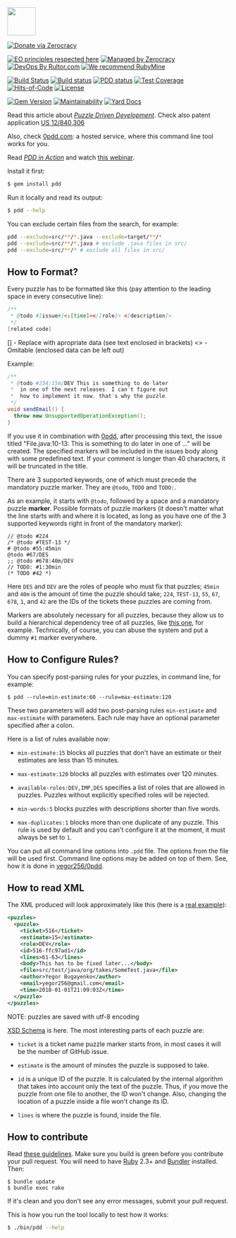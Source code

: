 <img src="https://avatars2.githubusercontent.com/u/24456188" width="64px" height="64px"/>

[![Donate via Zerocracy](https://www.0crat.com/contrib-badge/C3T46CUJJ.svg)](https://www.0crat.com/contrib/C3T46CUJJ)

[![EO principles respected here](https://www.elegantobjects.org/badge.svg)](https://www.elegantobjects.org)
[![Managed by Zerocracy](https://www.0crat.com/badge/C3T46CUJJ.svg)](https://www.0crat.com/p/C3T46CUJJ)
[![DevOps By Rultor.com](http://www.rultor.com/b/cqfn/pdd)](http://www.rultor.com/p/cqfn/pdd)
[![We recommend RubyMine](https://www.elegantobjects.org/rubymine.svg)](https://www.jetbrains.com/ruby/)

[![Build Status](https://travis-ci.org/cqfn/pdd.svg)](https://travis-ci.org/cqfn/pdd)
[![Build status](https://ci.appveyor.com/api/projects/status/b59sdhuu0gcku15b?svg=true)](https://ci.appveyor.com/project/cqfn/pdd)
[![PDD status](http://www.0pdd.com/svg?name=cqfn/pdd)](http://www.0pdd.com/p?name=cqfn/pdd)
[![Test Coverage](https://img.shields.io/codecov/c/github/cqfn/pdd.svg)](https://codecov.io/github/cqfn/pdd?branch=master)
[![Hits-of-Code](https://hitsofcode.com/github/cqfn/pdd)](https://hitsofcode.com/view/github/cqfn/pdd)
[![License](https://img.shields.io/badge/license-MIT-green.svg)](https://github.com/cqfn/pdd/blob/master/LICENSE.txt)

[![Gem Version](https://badge.fury.io/rb/pdd.svg)](http://badge.fury.io/rb/pdd)
[![Maintainability](https://api.codeclimate.com/v1/badges/c8e46256fdd8ddc817e5/maintainability)](https://codeclimate.com/github/cqfn/pdd/maintainability)
[![Yard Docs](http://img.shields.io/badge/yard-docs-blue.svg)](http://rubydoc.info/github/cqfn/pdd/master/frames)

Read this article about
[_Puzzle Driven Development_](http://www.yegor256.com/2009/03/04/pdd.html).
Check also patent application [US 12/840,306](http://www.google.com/patents/US20120023476)

Also, check [0pdd.com](http://www.0pdd.com): a hosted service,
where this command line tool works for you.

Read
[_PDD in Action_](http://www.yegor256.com/2017/04/05/pdd-in-action.html)
and watch [this webinar](https://www.youtube.com/watch?v=nsYGC2aUwfQ).

Install it first:

```bash
$ gem install pdd
```

Run it locally and read its output:

```bash
$ pdd --help
```

You can exclude certain files from the search, for example:

```bash
pdd --exclude=src/**/*.java --exclude=target/**/*
pdd --exclude=src/**/*.java # exclude .java files in src/
pdd --exclude=src/**/* # exclude all files in src/
```

## How to Format?

Every puzzle has to be formatted like this (pay attention
to the leading space in every consecutive line):

```java
/**
 * @todo #[issue#]<:[time]></[role]> <[description]>
 */
[related code]
```

\[\] - Replace with apropriate data (see text enclosed in brackets)
<> - Omitable (enclosed data can be left out)

Example:

```java
/**
 * @todo #234:15m/DEV This is something to do later
 *  in one of the next releases. I can't figure out
 *  how to implement it now, that's why the puzzle.
 */
void sendEmail() {
  throw new UnsupportedOperationException();
}
```

If you use it in combination with [0pdd](http://www.0pdd.com),
after processing this text, the issue titled
"File.java:10-13: This is something to do later in one of ..." will be created.
The specified markers will be included in the issues body
along with some predefined text. If your comment is longer
than 40 characters, it will be truncated in the title.

There are 3 supported keywords, one of which must precede the mandatory
puzzle marker. They are `@todo`, `TODO` and `TODO:`.

As an example, it starts with `@todo`, followed by a space and a mandatory
puzzle **marker**. Possible formats of puzzle markers (it doesn't matter what the
line starts with and where it is located,
as long as you have one of the 3 supported keywords right in front
of the mandatory marker):

```
// @todo #224
/* @todo #TEST-13 */
# @todo #55:45min
@todo #67/DES
;; @todo #678:40m/DEV
// TODO: #1:30min
(* TODO #42 *)
```

Here `DES` and `DEV` are the roles of people who must fix that puzzles;
`45min` and `40m` is the amount of time the puzzle should take;
`224`, `TEST-13`, `55`, `67`, `678`, `1`, and `42` are the IDs of the tickets
these puzzles are coming from.

Markers are absolutely necessary for all puzzles, because they allow
us to build a hierarchical dependency tree of all puzzles, like
[this one](http://www.0pdd.com/p?name=yegor256/takes),
for example. Technically, of course, you can abuse the system
and put a dummy `#1` marker everywhere.

## How to Configure Rules?

You can specify post-parsing rules for your puzzles, in command line,
for example:

```
$ pdd --rule=min-estimate:60 --rule=max-estimate:120
```

These two parameters will add two post-parsing rules `min-estimate`
and `max-estimate` with parameters. Each rule may have an optional
parameter specified after a colon.

Here is a list of rules available now:

- `min-estimate:15` blocks all puzzles that don't have an estimate
  or their estimates are less than 15 minutes.

- `max-estimate:120` blocks all puzzles with estimates over 120 minutes.

- `available-roles:DEV,IMP,DES` specifies a list of roles that
  are allowed in puzzles. Puzzles without explicitly specified
  roles will be rejected.

- `min-words:5` blocks puzzles with descriptions shorter than five words.

- `max-duplicates:1` blocks more than one duplicate of any puzzle.
  This rule is used by default and you can't configure it at the moment,
  it must always be set to `1`.

You can put all command line options into `.pdd` file. The options from the
file will be used first. Command line options may be added on top of them.
See, how it is done in [yegor256/0pdd](https://github.com/yegor256/0pdd/blob/master/.pdd).

## How to read XML

The XML produced will look approximately like this (here is a
[real example](http://www.0pdd.com/snapshot?name=yegor256/takes)):

```xml
<puzzles>
  <puzzle>
    <ticket>516</ticket>
    <estimate>15</estimate>
    <role>DEV</role>
    <id>516-ffc97ad1</id>
    <lines>61-63</lines>
    <body>This has to be fixed later...</body>
    <file>src/test/java/org/takes/SomeTest.java</file>
    <author>Yegor Bugayenko</author>
    <email>yegor256@gmail.com</email>
    <time>2018-01-01T21:09:03Z</time>
  </puzzle>
</puzzles>
```
NOTE: puzzles are saved with utf-8 encoding

[XSD Schema](http://pdd-xsd.teamed.io/0.19.4.xsd) is here.
The most interesting parts of each puzzle are:

- `ticket` is a ticket name puzzle marker starts from, in most
  cases it will be the number of GitHub issue.

- `estimate` is the amount of minutes the puzzle is supposed to take.

- `id` is a unique ID of the puzzle. It is calculated by the
  internal algorithm that takes into account only the text of the puzzle.
  Thus, if you move the puzzle from one file to another, the ID won't
  change. Also, changing the location of a puzzle inside a file
  won't change its ID.

- `lines` is where the puzzle is found, inside the file.

## How to contribute

Read [these guidelines](https://www.yegor256.com/2014/04/15/github-guidelines.html).
Make sure you build is green before you contribute
your pull request. You will need to have [Ruby](https://www.ruby-lang.org/en/) 2.3+ and
[Bundler](https://bundler.io/) installed. Then:

```
$ bundle update
$ bundle exec rake
```

If it's clean and you don't see any error messages, submit your pull request.

This is how you run the tool locally to test how it works:

```bash
$ ./bin/pdd --help
```
